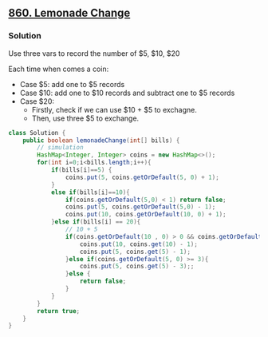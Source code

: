 ## [860. Lemonade Change](https://leetcode.cn/problems/lemonade-change/)

### Solution

Use three vars to record the number of \$5, \$10, \$20

Each time when comes a coin:

- Case \$5: add one to \$5 records
- Case $10: add one to \$10 records and subtract one to \$5 records 
- Case \$20: 
  - Firstly, check if we can use \$10 + \$5 to exchagne.
  - Then, use three \$5 to exchange. 

```java
class Solution {
    public boolean lemonadeChange(int[] bills) {
        // simulation
        HashMap<Integer, Integer> coins = new HashMap<>();
        for(int i=0;i<bills.length;i++){
            if(bills[i]==5) {
                coins.put(5, coins.getOrDefault(5, 0) + 1);
            }
            else if(bills[i]==10){
                if(coins.getOrDefault(5,0) < 1) return false;
                coins.put(5, coins.getOrDefault(5,0) - 1);
                coins.put(10, coins.getOrDefault(10, 0) + 1);
            }else if(bills[i] == 20){
                // 10 + 5
                if(coins.getOrDefault(10 , 0) > 0 && coins.getOrDefault(5, 0) > 0) {
                    coins.put(10, coins.get(10) - 1);
                    coins.put(5, coins.get(5) - 1);
                }else if(coins.getOrDefault(5, 0) >= 3){
                    coins.put(5, coins.get(5) - 3);;
                }else {
                    return false;
                }
            }
        }
        return true;
    }
}
```

